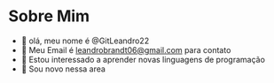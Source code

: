 # Sobre Mim
- 👋 olá, meu nome é @GitLeandro22
- 👀 Meu Email é leandrobrandt06@gmail.com para contato
- 🌱 Estou interessado a aprender novas linguagens de programação
- 💞️ Sou novo nessa area
